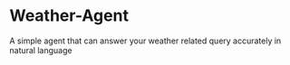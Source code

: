 # Weather-Agent
A simple agent that can answer your weather related query accurately in natural language

